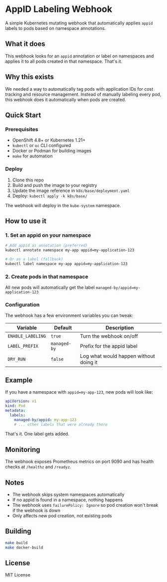 # AppID Labeling Webhook

A simple Kubernetes mutating webhook that automatically applies `appid` labels to pods based on namespace annotations.

## What it does

This webhook looks for an `appid` annotation or label on namespaces and applies it to all pods created in that namespace. That's it.

## Why this exists

We needed a way to automatically tag pods with application IDs for cost tracking and resource management. Instead of manually labeling every pod, this webhook does it automatically when pods are created.

## Quick Start

### Prerequisites

- OpenShift 4.8+ or Kubernetes 1.21+
- `kubectl` or `oc` CLI configured
- Docker or Podman for building images
- `make` for automation

### Deploy

1. Clone this repo
2. Build and push the image to your registry
3. Update the image reference in `k8s/base/deployment.yaml`
4. Deploy: `kubectl apply -k k8s/base/`

The webhook will deploy in the `kube-system` namespace.

## How to use it

### 1. Set an appid on your namespace

```bash
# Add appid as annotation (preferred)
kubectl annotate namespace my-app appid=my-application-123

# Or as a label (fallback)
kubectl label namespace my-app appid=my-application-123
```

### 2. Create pods in that namespace

All new pods will automatically get the label `managed-by/appid=my-application-123`

### Configuration

The webhook has a few environment variables you can tweak:

| Variable | Default | Description |
|----------|---------|-------------|
| `ENABLE_LABELING` | `true` | Turn the webhook on/off |
| `LABEL_PREFIX` | `managed-by` | Prefix for the appid label |
| `DRY_RUN` | `false` | Log what would happen without doing it |

## Example

If you have a namespace with `appid=my-app-123`, new pods will look like:

```yaml
apiVersion: v1
kind: Pod
metadata:
  labels:
    managed-by/appid: my-app-123
    # ... other labels that were already there
```

That's it. One label gets added.

## Monitoring

The webhook exposes Prometheus metrics on port 9090 and has health checks at `/healthz` and `/readyz`.

## Notes

- The webhook skips system namespaces automatically
- If no appid is found in a namespace, nothing happens
- The webhook uses `failurePolicy: Ignore` so pod creation won't break if the webhook is down
- Only affects new pod creation, not existing pods

## Building

```bash
make build
make docker-build
```

## License

MIT License
